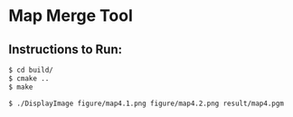 # **Map Merge Tool**

## Instructions to Run:
```bash
$ cd build/
$ cmake ..
$ make
```

```bash
$ ./DisplayImage figure/map4.1.png figure/map4.2.png result/map4.pgm
```
